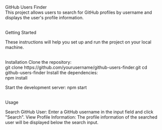
GitHub Users Finder <br>
This project allows users to search for GitHub profiles by username and displays the user's profile information.

<br>
Getting Started <br>

These instructions will help you set up and run the project on your local machine.
<br>


<br>
Installation
Clone the repository:


<br>
git clone https://github.com/yourusername/github-users-finder.git
cd github-users-finder
Install the dependencies:


<br>
npm install

Start the development server:
npm start


<br>
Usage
<br>

Search GitHub User: Enter a GitHub username in the input field and click "Search".
View Profile Information: The profile information of the searched user will be displayed below the search input.







